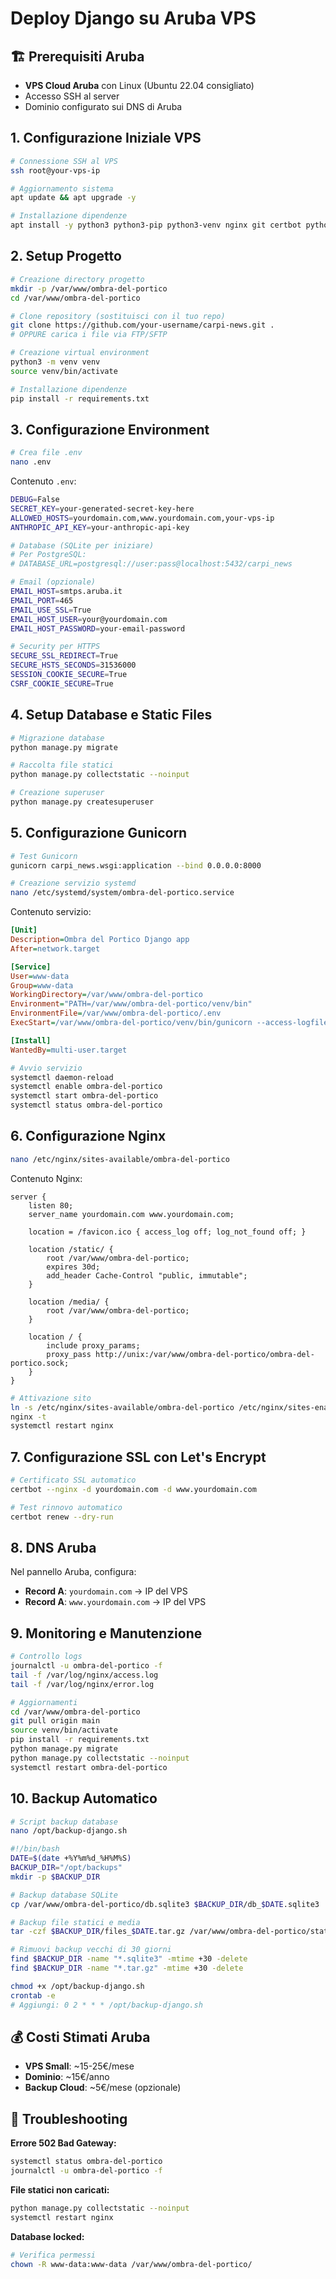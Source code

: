 # Deploy Django su Aruba VPS

## 🏗️ Prerequisiti Aruba
- **VPS Cloud Aruba** con Linux (Ubuntu 22.04 consigliato)
- Accesso SSH al server
- Dominio configurato sui DNS di Aruba

## 1. Configurazione Iniziale VPS

```bash
# Connessione SSH al VPS
ssh root@your-vps-ip

# Aggiornamento sistema
apt update && apt upgrade -y

# Installazione dipendenze
apt install -y python3 python3-pip python3-venv nginx git certbot python3-certbot-nginx
```

## 2. Setup Progetto

```bash
# Creazione directory progetto
mkdir -p /var/www/ombra-del-portico
cd /var/www/ombra-del-portico

# Clone repository (sostituisci con il tuo repo)
git clone https://github.com/your-username/carpi-news.git .
# OPPURE carica i file via FTP/SFTP

# Creazione virtual environment
python3 -m venv venv
source venv/bin/activate

# Installazione dipendenze
pip install -r requirements.txt
```

## 3. Configurazione Environment

```bash
# Crea file .env
nano .env
```

Contenuto `.env`:
```bash
DEBUG=False
SECRET_KEY=your-generated-secret-key-here
ALLOWED_HOSTS=yourdomain.com,www.yourdomain.com,your-vps-ip
ANTHROPIC_API_KEY=your-anthropic-api-key

# Database (SQLite per iniziare)
# Per PostgreSQL:
# DATABASE_URL=postgresql://user:pass@localhost:5432/carpi_news

# Email (opzionale)
EMAIL_HOST=smtps.aruba.it
EMAIL_PORT=465
EMAIL_USE_SSL=True
EMAIL_HOST_USER=your@yourdomain.com
EMAIL_HOST_PASSWORD=your-email-password

# Security per HTTPS
SECURE_SSL_REDIRECT=True
SECURE_HSTS_SECONDS=31536000
SESSION_COOKIE_SECURE=True
CSRF_COOKIE_SECURE=True
```

## 4. Setup Database e Static Files

```bash
# Migrazione database
python manage.py migrate

# Raccolta file statici
python manage.py collectstatic --noinput

# Creazione superuser
python manage.py createsuperuser
```

## 5. Configurazione Gunicorn

```bash
# Test Gunicorn
gunicorn carpi_news.wsgi:application --bind 0.0.0.0:8000

# Creazione servizio systemd
nano /etc/systemd/system/ombra-del-portico.service
```

Contenuto servizio:
```ini
[Unit]
Description=Ombra del Portico Django app
After=network.target

[Service]
User=www-data
Group=www-data
WorkingDirectory=/var/www/ombra-del-portico
Environment="PATH=/var/www/ombra-del-portico/venv/bin"
EnvironmentFile=/var/www/ombra-del-portico/.env
ExecStart=/var/www/ombra-del-portico/venv/bin/gunicorn --access-logfile - --workers 3 --bind unix:/var/www/ombra-del-portico/ombra-del-portico.sock carpi_news.wsgi:application

[Install]
WantedBy=multi-user.target
```

```bash
# Avvio servizio
systemctl daemon-reload
systemctl enable ombra-del-portico
systemctl start ombra-del-portico
systemctl status ombra-del-portico
```

## 6. Configurazione Nginx

```bash
nano /etc/nginx/sites-available/ombra-del-portico
```

Contenuto Nginx:
```nginx
server {
    listen 80;
    server_name yourdomain.com www.yourdomain.com;

    location = /favicon.ico { access_log off; log_not_found off; }
    
    location /static/ {
        root /var/www/ombra-del-portico;
        expires 30d;
        add_header Cache-Control "public, immutable";
    }

    location /media/ {
        root /var/www/ombra-del-portico;
    }

    location / {
        include proxy_params;
        proxy_pass http://unix:/var/www/ombra-del-portico/ombra-del-portico.sock;
    }
}
```

```bash
# Attivazione sito
ln -s /etc/nginx/sites-available/ombra-del-portico /etc/nginx/sites-enabled
nginx -t
systemctl restart nginx
```

## 7. Configurazione SSL con Let's Encrypt

```bash
# Certificato SSL automatico
certbot --nginx -d yourdomain.com -d www.yourdomain.com

# Test rinnovo automatico
certbot renew --dry-run
```

## 8. DNS Aruba

Nel pannello Aruba, configura:
- **Record A**: `yourdomain.com` → IP del VPS
- **Record A**: `www.yourdomain.com` → IP del VPS

## 9. Monitoring e Manutenzione

```bash
# Controllo logs
journalctl -u ombra-del-portico -f
tail -f /var/log/nginx/access.log
tail -f /var/log/nginx/error.log

# Aggiornamenti
cd /var/www/ombra-del-portico
git pull origin main
source venv/bin/activate
pip install -r requirements.txt
python manage.py migrate
python manage.py collectstatic --noinput
systemctl restart ombra-del-portico
```

## 10. Backup Automatico

```bash
# Script backup database
nano /opt/backup-django.sh
```

```bash
#!/bin/bash
DATE=$(date +%Y%m%d_%H%M%S)
BACKUP_DIR="/opt/backups"
mkdir -p $BACKUP_DIR

# Backup database SQLite
cp /var/www/ombra-del-portico/db.sqlite3 $BACKUP_DIR/db_$DATE.sqlite3

# Backup file statici e media
tar -czf $BACKUP_DIR/files_$DATE.tar.gz /var/www/ombra-del-portico/staticfiles/ /var/www/ombra-del-portico/media/

# Rimuovi backup vecchi di 30 giorni
find $BACKUP_DIR -name "*.sqlite3" -mtime +30 -delete
find $BACKUP_DIR -name "*.tar.gz" -mtime +30 -delete
```

```bash
chmod +x /opt/backup-django.sh
crontab -e
# Aggiungi: 0 2 * * * /opt/backup-django.sh
```

## 💰 Costi Stimati Aruba

- **VPS Small**: ~15-25€/mese
- **Dominio**: ~15€/anno
- **Backup Cloud**: ~5€/mese (opzionale)

## 🔧 Troubleshooting

**Errore 502 Bad Gateway:**
```bash
systemctl status ombra-del-portico
journalctl -u ombra-del-portico -f
```

**File statici non caricati:**
```bash
python manage.py collectstatic --noinput
systemctl restart nginx
```

**Database locked:**
```bash
# Verifica permessi
chown -R www-data:www-data /var/www/ombra-del-portico/
```